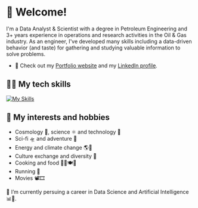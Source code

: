 # 👋 **Welcome!**

I'm a Data Analyst & Scientist with a degree in Petroleum Engineering and 3+ years experience in operations and research activities in the Oil & Gas industry. As an engineer, I've developed many skills including a data-driven behavior (and taste) for gathering and studying valuable information to solve problems.

- 💼 Check out my [Portfolio website](https://alexcaicedo.github.io) and my [LinkedIn profile](https://www.linkedin.com/in/alexcaicedo).

## 🧑‍💻 **My tech skills**

[![My Skills](https://skillicons.dev/icons?i=bash,linux,md,git,github,py,postgres,docker,html,css,vscode,discord,autocad)](https://skillicons.dev)

## 👀 **My interests and hobbies**

- Cosmology 🌠, science ⚛️ and technology 🦾
- Sci-fi 🛸 and adventure 🧝
- Energy and climate change 🌎🌳
- Culture exchange and diversity 🌈
- Cooking and food 🧑‍🍳🍽️🥐
- Running 🏃
- Movies 📽️🎞️

🌱 I’m currently persuing a career in Data Science and Artificial Intelligence 📊🤖.
